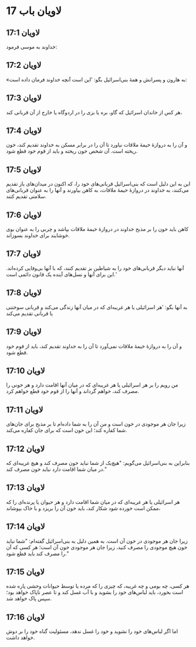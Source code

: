 # لاویان باب 17

## لاویان 17:1
خداوند به موسی فرمود:

## لاویان 17:2
«به هارون و پسرانش و همهٔ بنی‌اسرائیل بگو: 'این است آنچه خداوند فرمان داده است:

## لاویان 17:3
هر کس از خاندان اسرائیل که گاو، بره یا بزی را در اردوگاه یا خارج از آن قربانی کند،

## لاویان 17:4
و آن را به دروازهٔ خیمهٔ ملاقات نیاورد تا آن را در برابر مسکن به خداوند تقدیم کند، خون ریخته است. آن شخص خون ریخته و باید از قوم خود قطع شود.

## لاویان 17:5
این به این دلیل است که بنی‌اسرائیل قربانی‌های خود را، که اکنون در میدان‌های باز تقدیم می‌کنند، به خداوند در دروازهٔ خیمهٔ ملاقات، به کاهن بیاورند و آنها را به عنوان قربانی‌های سلامتی تقدیم کنند.

## لاویان 17:6
کاهن باید خون را بر مذبح خداوند در دروازهٔ خیمهٔ ملاقات بپاشد و چربی را به عنوان بوی خوشایند برای خداوند بسوزاند.

## لاویان 17:7
آنها نباید دیگر قربانی‌های خود را به شیاطین بز تقدیم کنند، که با آنها بی‌وفایی کرده‌اند. این برای آنها و نسل‌های آینده یک قانون دائمی است.'

## لاویان 17:8
به آنها بگو: 'هر اسرائیلی یا هر غریبه‌ای که در میان آنها زندگی می‌کند و قربانی سوختنی یا قربانی تقدیم می‌کند

## لاویان 17:9
و آن را به دروازهٔ خیمهٔ ملاقات نمی‌آورد تا آن را به خداوند تقدیم کند، باید از قوم خود قطع شود.

## لاویان 17:10
من رویم را بر هر اسرائیلی یا هر غریبه‌ای که در میان آنها اقامت دارد و هر خونی را مصرف کند، خواهم گرداند و آنها را از قوم خود قطع خواهم کرد.

## لاویان 17:11
زیرا جان هر موجودی در خون است و من آن را به شما داده‌ام تا بر مذبح برای جان‌های شما کفاره کند؛ این خون است که برای جان کفاره می‌کند.

## لاویان 17:12
بنابراین به بنی‌اسرائیل می‌گویم: "هیچ‌یک از شما نباید خون مصرف کند و هیچ غریبه‌ای که در میان شما اقامت دارد نباید خون مصرف کند."

## لاویان 17:13
هر اسرائیلی یا هر غریبه‌ای که در میان شما اقامت دارد و هر حیوان یا پرنده‌ای را که ممکن است خورده شود شکار کند، باید خون آن را بریزد و با خاک بپوشاند،

## لاویان 17:14
زیرا جان هر موجودی در خون آن است. به همین دلیل به بنی‌اسرائیل گفته‌ام: "شما نباید خون هیچ موجودی را مصرف کنید، زیرا جان هر موجودی خون آن است؛ هر کسی که آن را مصرف کند باید قطع شود."

## لاویان 17:15
هر کسی، چه بومی و چه غریبه، که چیزی را که مرده یا توسط حیوانات وحشی پاره شده است بخورد، باید لباس‌های خود را بشوید و با آب غسل کند و تا عصر ناپاک خواهد بود؛ سپس پاک خواهد شد.

## لاویان 17:16
اما اگر لباس‌های خود را نشوید و خود را غسل ندهد، مسئولیت گناه خود را بر دوش خواهد داشت.
